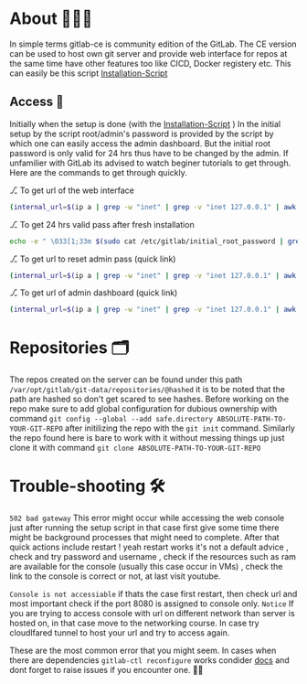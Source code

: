 
# About 👨🏽‍💻
In simple terms gitlab-ce is community edition of the GitLab. The CE version can be used to host own git server and provide web interface for repos at the same time have other features too like CICD, Docker registery etc.
This can easily be this script [Installation-Script](https://github.com/myselfakashagarwal/gitserver/blob/legacy/setup_gitlabce.sh)

## Access 🔑
Initially when the setup is done (with the [Installation-Script](https://github.com/myselfakashagarwal/gitserver/blob/legacy/setup_gitlabce.sh) ) In the initial setup by the script root/admin's password is provided by the script by which one can easily access the admin dashboard. But the initial root password is only valid for 24 hrs thus have to be changed by the admin. If unfamilier with GitLab its advised to watch beginer tutorials to get through. Here are the commands to get through quickly.

⎇ To get url of the web interface 
```bash
(internal_url=$(ip a | grep -w "inet" | grep -v "inet 127.0.0.1" | awk '{print $2}' | cut -d "/" -f1) && echo -e " \033[1;33m URL to access server internally = http://$internal_url/users_sign_in \033[0m")
```

⎇ To get 24 hrs valid pass after fresh installation
```bash
echo -e " \033[1;33m $(sudo cat /etc/gitlab/initial_root_password | grep "Password:") \033[0m"
```

⎇ To get url to reset admin pass (quick link)
```bash
(internal_url=$(ip a | grep -w "inet" | grep -v "inet 127.0.0.1" | awk '{print $2}' | cut -d "/" -f1) && echo -e " \033[1;33m URL to add new user = http://$internal_url/admin/users/root/edit  \033[0m")
```

⎇ To get url of admin dashboard (quick link)
```bash
(internal_url=$(ip a | grep -w "inet" | grep -v "inet 127.0.0.1" | awk '{print $2}' | cut -d "/" -f1) && echo -e " \033[1;33m URL to add new user = http://$internal_url/admin \033[0m")
```
# Repositories 🗂️
The repos created on the server can be found under this path ``/var/opt/gitlab/git-data/repositories/@hashed`` it is to be noted that the path are hashed so don't get scared to see hashes. Before working on the repo make sure to add global configuration for dubious ownership with command ``git config --global --add safe.directory ABSOLUTE-PATH-TO-YOUR-GIT-REPO`` after initilizing the repo with the `git init` command. Similarly the repo found here is bare to work with it without messing things up just clone it with command ``git clone ABSOLUTE-PATH-TO-YOUR-GIT-REPO``

# Trouble-shooting 🛠️
`502 bad gateway` This error might occur while accessing the web console just after running the setup script in that case first give some time there might be background processes that might need to complete. After that quick actions include restart ! yeah restart works it's not a default advice , check and try password and username , check if the resources such as ram are available for the console (usually this case occur in VMs) , check the link to the console is correct or not, at last visit youtube.

`Console is not accessiable` if thats the case first restart, then check url and most important check if the port 8080 is assigned to console only. `Notice` If you are trying to access console with url on different network than server is hosted on, in that case move to the networking course. In case try cloudlfared tunnel to host your url and try to access again.

These are the most common error that you might seem. In cases when there are dependencies `gitlab-ctl reconfigure` works condider [docs](https://docs.gitlab.com/omnibus/troubleshooting.html) and dont forget to raise issues if you encounter one. 👍🏼

